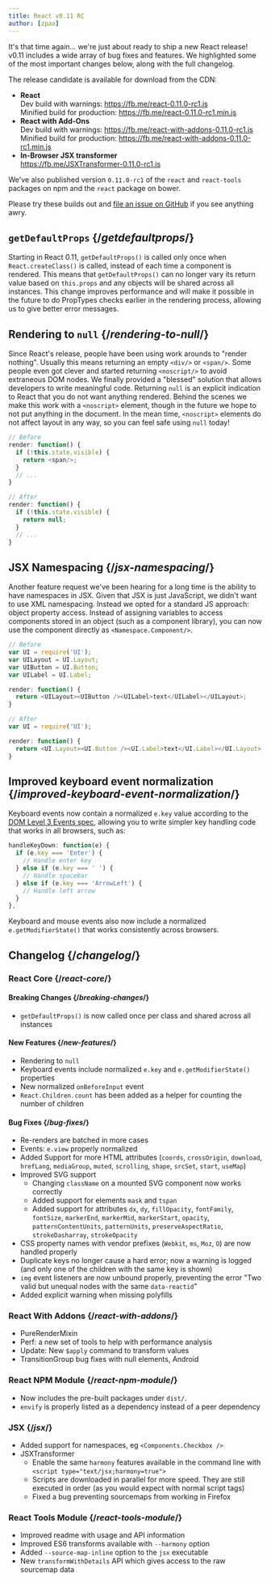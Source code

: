 ```yaml
---
title: React v0.11 RC
author: [zpao]
---
```


It's that time again… we're just about ready to ship a new React release! v0.11 includes a wide array of bug fixes and features. We highlighted some of the most important changes below, along with the full changelog.

The release candidate is available for download from the CDN:

- **React**  
  Dev build with warnings: <https://fb.me/react-0.11.0-rc1.js>  
  Minified build for production: <https://fb.me/react-0.11.0-rc1.min.js>
- **React with Add-Ons**  
  Dev build with warnings: <https://fb.me/react-with-addons-0.11.0-rc1.js>  
  Minified build for production: <https://fb.me/react-with-addons-0.11.0-rc1.min.js>
- **In-Browser JSX transformer**  
  <https://fb.me/JSXTransformer-0.11.0-rc1.js>

We've also published version `0.11.0-rc1` of the `react` and `react-tools` packages on npm and the `react` package on bower.

Please try these builds out and [file an issue on GitHub](https://github.com/facebook/react/issues/new) if you see anything awry.

## `getDefaultProps` {/*getdefaultprops*/}

Starting in React 0.11, `getDefaultProps()` is called only once when `React.createClass()` is called, instead of each time a component is rendered. This means that `getDefaultProps()` can no longer vary its return value based on `this.props` and any objects will be shared across all instances. This change improves performance and will make it possible in the future to do PropTypes checks earlier in the rendering process, allowing us to give better error messages.

## Rendering to `null` {/*rendering-to-null*/}

Since React's release, people have been using work arounds to "render nothing". Usually this means returning an empty `<div/>` or `<span/>`. Some people even got clever and started returning `<noscript/>` to avoid extraneous DOM nodes. We finally provided a "blessed" solution that allows developers to write meaningful code. Returning `null` is an explicit indication to React that you do not want anything rendered. Behind the scenes we make this work with a `<noscript>` element, though in the future we hope to not put anything in the document. In the mean time, `<noscript>` elements do not affect layout in any way, so you can feel safe using `null` today!

```js
// Before
render: function() {
  if (!this.state.visible) {
    return <span/>;
  }
  // ...
}

// After
render: function() {
  if (!this.state.visible) {
    return null;
  }
  // ...
}
```

## JSX Namespacing {/*jsx-namespacing*/}

Another feature request we've been hearing for a long time is the ability to have namespaces in JSX. Given that JSX is just JavaScript, we didn't want to use XML namespacing. Instead we opted for a standard JS approach: object property access. Instead of assigning variables to access components stored in an object (such as a component library), you can now use the component directly as `<Namespace.Component/>`.

```js
// Before
var UI = require('UI');
var UILayout = UI.Layout;
var UIButton = UI.Button;
var UILabel = UI.Label;

render: function() {
  return <UILayout><UIButton /><UILabel>text</UILabel></UILayout>;
}

// After
var UI = require('UI');

render: function() {
  return <UI.Layout><UI.Button /><UI.Label>text</UI.Label></UI.Layout>;
}
```

## Improved keyboard event normalization {/*improved-keyboard-event-normalization*/}

Keyboard events now contain a normalized `e.key` value according to the [DOM Level 3 Events spec](http://www.w3.org/TR/DOM-Level-3-Events/#keys-special), allowing you to write simpler key handling code that works in all browsers, such as:

```js
handleKeyDown: function(e) {
  if (e.key === 'Enter') {
    // Handle enter key
  } else if (e.key === ' ') {
    // Handle spacebar
  } else if (e.key === 'ArrowLeft') {
    // Handle left arrow
  }
},
```

Keyboard and mouse events also now include a normalized `e.getModifierState()` that works consistently across browsers.

## Changelog {/*changelog*/}

### React Core {/*react-core*/}

#### Breaking Changes {/*breaking-changes*/}

- `getDefaultProps()` is now called once per class and shared across all instances

#### New Features {/*new-features*/}

- Rendering to `null`
- Keyboard events include normalized `e.key` and `e.getModifierState()` properties
- New normalized `onBeforeInput` event
- `React.Children.count` has been added as a helper for counting the number of children

#### Bug Fixes {/*bug-fixes*/}

- Re-renders are batched in more cases
- Events: `e.view` properly normalized
- Added Support for more HTML attributes (`coords`, `crossOrigin`, `download`, `hrefLang`, `mediaGroup`, `muted`, `scrolling`, `shape`, `srcSet`, `start`, `useMap`)
- Improved SVG support
  - Changing `className` on a mounted SVG component now works correctly
  - Added support for elements `mask` and `tspan`
  - Added support for attributes `dx`, `dy`, `fillOpacity`, `fontFamily`, `fontSize`, `markerEnd`, `markerMid`, `markerStart`, `opacity`, `patternContentUnits`, `patternUnits`, `preserveAspectRatio`, `strokeDasharray`, `strokeOpacity`
- CSS property names with vendor prefixes (`Webkit`, `ms`, `Moz`, `O`) are now handled properly
- Duplicate keys no longer cause a hard error; now a warning is logged (and only one of the children with the same key is shown)
- `img` event listeners are now unbound properly, preventing the error "Two valid but unequal nodes with the same `data-reactid`"
- Added explicit warning when missing polyfills

### React With Addons {/*react-with-addons*/}

- PureRenderMixin
- Perf: a new set of tools to help with performance analysis
- Update: New `$apply` command to transform values
- TransitionGroup bug fixes with null elements, Android

### React NPM Module {/*react-npm-module*/}

- Now includes the pre-built packages under `dist/`.
- `envify` is properly listed as a dependency instead of a peer dependency

### JSX {/*jsx*/}

- Added support for namespaces, eg `<Components.Checkbox />`
- JSXTransformer
  - Enable the same `harmony` features available in the command line with `<script type="text/jsx;harmony=true">`
  - Scripts are downloaded in parallel for more speed. They are still executed in order (as you would expect with normal script tags)
  - Fixed a bug preventing sourcemaps from working in Firefox

### React Tools Module {/*react-tools-module*/}

- Improved readme with usage and API information
- Improved ES6 transforms available with `--harmony` option
- Added `--source-map-inline` option to the `jsx` executable
- New `transformWithDetails` API which gives access to the raw sourcemap data
